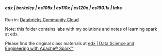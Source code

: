 ##### edx | berkeley | cs105x | cs110x | cs120x | cs190.1x | labs

Run in: [Databricks Community Cloud](https://community.cloud.databricks.com)

Note: this folder contains labs with my solutions and notes of learning spark at edx. 

Please find the original class materials at [edx | Data Science and Engineering with Apache® Spark™](https://www.edx.org/xseries/data-science-engineering-apacher-sparktm)